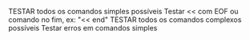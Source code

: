 TESTAR todos os comandos simples possíveis
    Testar << com EOF ou comando no fim, ex: "<< end"
TESTAR todos os comandos complexos possíveis
Testar erros em comandos simples
